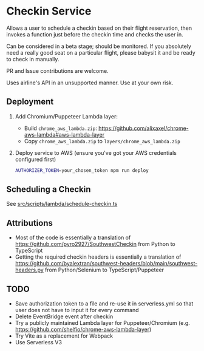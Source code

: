 # Checkin Service

Allows a user to schedule a checkin based on their flight reservation, then invokes a function just before the checkin time and checks the user in.

Can be considered in a beta stage; should be monitored. If you absolutely need a really good seat on a particular flight, please babysit it and be ready to check in manually.

PR and Issue contributions are welcome.

Uses airline's API in an unsupported manner. Use at your own risk.

## Deployment

1. Add Chromium/Puppeteer Lambda layer:

   - Build `chrome_aws_lambda.zip`: https://github.com/alixaxel/chrome-aws-lambda#aws-lambda-layer
   - Copy `chrome_aws_lambda.zip` to `layers/chrome_aws_lambda.zip`

1. Deploy service to AWS (ensure you've got your AWS credentials configured first)

   ```sh
   AUTHORIZER_TOKEN=your_chosen_token npm run deploy
   ```

## Scheduling a Checkin

See [src/scripts/lambda/schedule-checkin.ts](src/scripts/lambda/schedule-checkin.ts)

## Attributions

- Most of the code is essentially a translation of https://github.com/pyro2927/SouthwestCheckin from Python to TypeScript
- Getting the required checkin headers is essentially a translation of https://github.com/byalextran/southwest-headers/blob/main/southwest-headers.py from Python/Selenium to TypeScript/Puppeteer

## TODO

- Save authorization token to a file and re-use it in serverless.yml so that user does not have to input it for every command
- Delete EventBridge event after checkin
- Try a publicly maintained Lambda layer for Puppeteer/Chromium (e.g. https://github.com/shelfio/chrome-aws-lambda-layer)
- Try Vite as a replacement for Webpack
- Use Serverless V3
